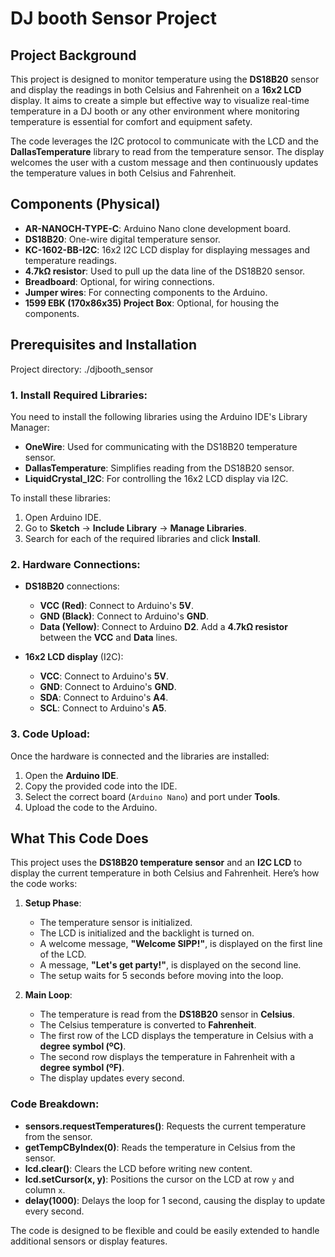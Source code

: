 # DJ booth Sensor Project

## Project Background

This project is designed to monitor temperature using the **DS18B20** sensor and display the readings in both Celsius and Fahrenheit on a **16x2 LCD** display. It aims to create a simple but effective way to visualize real-time temperature in a DJ booth or any other environment where monitoring temperature is essential for comfort and equipment safety.

The code leverages the I2C protocol to communicate with the LCD and the **DallasTemperature** library to read from the temperature sensor. The display welcomes the user with a custom message and then continuously updates the temperature values in both Celsius and Fahrenheit.

## Components (Physical)

- **AR-NANOCH-TYPE-C**: Arduino Nano clone development board.
- **DS18B20**: One-wire digital temperature sensor.
- **KC-1602-BB-I2C**: 16x2 I2C LCD display for displaying messages and temperature readings.
- **4.7kΩ resistor**: Used to pull up the data line of the DS18B20 sensor.
- **Breadboard**: Optional, for wiring connections.
- **Jumper wires**: For connecting components to the Arduino.
- **1599 EBK (170x86x35) Project Box**: Optional, for housing the components.

## Prerequisites and Installation

Project directory: ./djbooth_sensor

### 1. Install Required Libraries:

You need to install the following libraries using the Arduino IDE's Library Manager:

- **OneWire**: Used for communicating with the DS18B20 temperature sensor.
- **DallasTemperature**: Simplifies reading from the DS18B20 sensor.
- **LiquidCrystal_I2C**: For controlling the 16x2 LCD display via I2C.

To install these libraries:

1. Open Arduino IDE.
2. Go to **Sketch** -> **Include Library** -> **Manage Libraries**.
3. Search for each of the required libraries and click **Install**.

### 2. Hardware Connections:

- **DS18B20** connections:

  - **VCC (Red)**: Connect to Arduino's **5V**.
  - **GND (Black)**: Connect to Arduino's **GND**.
  - **Data (Yellow)**: Connect to Arduino **D2**. Add a **4.7kΩ resistor** between the **VCC** and **Data** lines.

- **16x2 LCD display** (I2C):
  - **VCC**: Connect to Arduino's **5V**.
  - **GND**: Connect to Arduino's **GND**.
  - **SDA**: Connect to Arduino's **A4**.
  - **SCL**: Connect to Arduino's **A5**.

### 3. Code Upload:

Once the hardware is connected and the libraries are installed:

1. Open the **Arduino IDE**.
2. Copy the provided code into the IDE.
3. Select the correct board (`Arduino Nano`) and port under **Tools**.
4. Upload the code to the Arduino.

## What This Code Does

This project uses the **DS18B20 temperature sensor** and an **I2C LCD** to display the current temperature in both Celsius and Fahrenheit. Here’s how the code works:

1. **Setup Phase**:

   - The temperature sensor is initialized.
   - The LCD is initialized and the backlight is turned on.
   - A welcome message, **"Welcome SIPP!"**, is displayed on the first line of the LCD.
   - A message, **"Let's get party!"**, is displayed on the second line.
   - The setup waits for 5 seconds before moving into the loop.

2. **Main Loop**:
   - The temperature is read from the **DS18B20** sensor in **Celsius**.
   - The Celsius temperature is converted to **Fahrenheit**.
   - The first row of the LCD displays the temperature in Celsius with a **degree symbol (ºC)**.
   - The second row displays the temperature in Fahrenheit with a **degree symbol (ºF)**.
   - The display updates every second.

### Code Breakdown:

- **sensors.requestTemperatures()**: Requests the current temperature from the sensor.
- **getTempCByIndex(0)**: Reads the temperature in Celsius from the sensor.
- **lcd.clear()**: Clears the LCD before writing new content.
- **lcd.setCursor(x, y)**: Positions the cursor on the LCD at row `y` and column `x`.
- **delay(1000)**: Delays the loop for 1 second, causing the display to update every second.

The code is designed to be flexible and could be easily extended to handle additional sensors or display features.
